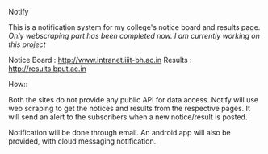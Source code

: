 Notify

This is a notification system for my college's notice board and results page.
*Only webscraping part has been completed now. I am currently working on this project*

Notice Board : http://www.intranet.iiit-bh.ac.in
Results : http://results.bput.ac.in

How::

Both the sites do not provide any public API for data access. Notify will use web scraping to get the notices and results from the respective pages. It will send an alert to the subscribers when a new notice/result is posted.

Notification will be done through email. An android app will also be provided, with cloud messaging notification.
